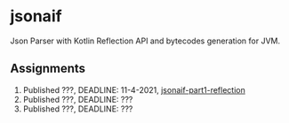 # jsonaif

Json Parser with Kotlin Reflection API and bytecodes generation for JVM.

## Assignments

1. Published ???, DEADLINE: 11-4-2021, [jsonaif-part1-reflection](assignments/jsonaif-part1-reflection.md)
2. Published ???, DEADLINE: ???
3. Published ???, DEADLINE: ???
